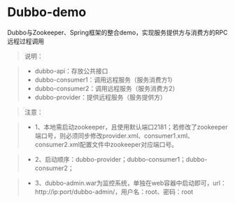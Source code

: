 # Dubbo-demo
Dubbo与Zookeeper、Spring框架的整合demo，实现服务提供方与消费方的RPC远程过程调用

>说明：

>* dubbo-api：存放公共接口
>* dubbo-consumer1：调用远程服务（服务消费方1）
>* dubbo-consumer2：调用远程服务（服务消费方2）
>* dubbo-provider：提供远程服务（服务提供方）


>注意：

>* 1、本地需启动zookeeper，且使用默认端口2181；若修改了zookeeper端口号，则必须同步修改provider.xml、consumer1.xml、consumer2.xml配置文件中zookeeper对应端口号。

>* 2、启动顺序：dubbo-provider；dubbo-consumer1；dubbo-consumer2；

>* 3、dubbo-admin.war为监控系统，单独在web容器中启动即可，url：http://ip:port/dubbo-admin/，用户名：root、密码：root
